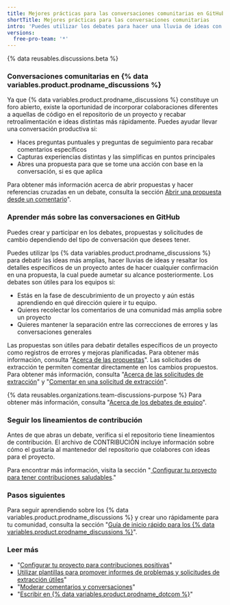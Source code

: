 ```yaml
---
title: Mejores prácticas para las conversaciones comunitarias en GitHub
shortTitle: Mejores prácticas para las conversaciones comunitarias
intro: 'Puedes utilizar los debates para hacer una lluvia de ideas con tu equipo y, en algún momento, migrar la conversación a un debate cuando estés listo para aumentar el alcance del trabajo.'
versions:
  free-pro-team: '*'
---
```


{% data reusables.discussions.beta %}

### Conversaciones comunitarias en {% data variables.product.prodname_discussions %}

Ya que {% data variables.product.prodname_discussions %} constituye un foro abierto, existe la oportunidad de incorporar colaboraciones diferentes a aquellas de código en el repositorio de un proyecto y recabar retroalimentación e ideas distintas más rápidamente. Puedes ayudar llevar una conversación productiva si:

- Haces preguntas puntuales y preguntas de seguimiento para recabar comentarios específicos
- Capturas experiencias distintas y las simplificas en puntos principales
- Abres una propuesta para que se tome una acción con base en la conversación, si es que aplica

Para obtener más información acerca de abrir propuestas y hacer referencias cruzadas en un debate, consulta la sección [Abrir una propuesta desde un comentario](/github/managing-your-work-on-github/opening-an-issue-from-a-comment)".

### Aprender más sobre las conversaciones en GitHub

Puedes crear y participar en los debates, propuestas y solicitudes de cambio dependiendo del tipo de conversación que desees tener.

Puedes utilizar lps {% data variables.product.prodname_discussions %} para debatir las ideas más amplias, hacer lluvias de ideas y resaltar los detalles específicos de un proyecto antes de hacer cualquier confirmación en una propuesta, la cual puede aumetar su alcance posteriormente. Los debates son útiles para los equipos si:
- Estás en la fase de descubrimiento de un proyecto y aún estás aprendiendo en qué dirección quiere ir tu equipo.
- Quieres recolectar los comentarios de una comunidad más amplia sobre un proyecto
- Quieres mantener la separación entre las correcciones de errores y las conversaciones generales

Las propuestas son útiles para debatir detalles específicos de un proyecto como registros de errores y mejoras planificadas. Para obtener más información, consulta "[Acerca de las propuestas](/articles/about-issues)". Las solicitudes de extracción te permiten comentar directamente en los cambios propuestos. Para obtener más información, consulta "[Acerca de las solicitudes de extracción](/articles/about-pull-requests)" y "[Comentar en una solicitud de extracción](/articles/commenting-on-a-pull-request)".

{% data reusables.organizations.team-discussions-purpose %} Para obtener más información, consulta "[Acerca de los debates de equipo](/articles/about-team-discussions)".

### Seguir los lineamientos de contribución

Antes de que abras un debate, verifica si el repositorio tiene lineamientos de contribución. El archivo de CONTRIBUCIÓN incluye información sobre cómo el gustaría al mantenedor del repositorio que colabores con ideas para el proyecto.

Para encontrar más información, visita la sección "[ Configurar tu proyecto para tener contribuciones saludables](/github/building-a-strong-community/setting-up-your-project-for-healthy-contributions)."

### Pasos siguientes

Para seguir aprendiendo sobre los {% data variables.product.prodname_discussions %} y crear uno rápidamente para tu comunidad, consulta la sección "[Guía de inicio rápido para los {% data variables.product.prodname_discussions %}](/discussions/quickstart)".

### Leer más

- "[Configurar tu proyecto para contribuciones positivas](/articles/setting-up-your-project-for-healthy-contributions)"
- [Utilizar plantillas para promover informes de problemas y solicitudes de extracción útiles](/github/building-a-strong-community/using-templates-to-encourage-useful-issues-and-pull-requests)"
- "[Moderar comentarios y conversaciones](/articles/moderating-comments-and-conversations)"
- "[Escribir en {% data variables.product.prodname_dotcom %}](/articles/writing-on-github)"
